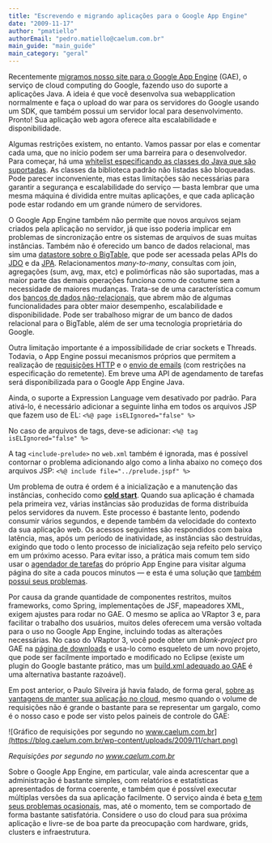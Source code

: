 ```yaml
---
title: "Escrevendo e migrando aplicações para o Google App Engine"
date: "2009-11-17"
author: "pmatiello"
authorEmail: "pedro.matiello@caelum.com.br"
main_guide: "main_guide"
main_category: "geral"
---
```


Recentemente [migramos nosso site para o Google App Engine](https://blog.caelum.com.br/o-cloud-computing-e-inevitavel/) (GAE), o serviço de cloud computing do Google, fazendo uso do suporte a aplicações Java. A ideia é que você desenvolva sua webapplication normalmente e faça o upload do war para os servidores do Google usando um SDK, que também possui um servidor local para desenvolvimento. Pronto! Sua aplicação web agora oferece alta escalabilidade e disponibilidade.

Algumas restrições existem, no entanto. Vamos passar por elas e comentar cada uma, que no início podem ser uma barreira para o desenvolvedor. Para começar, há uma [whitelist especificando as classes do Java que são suportadas](http://code.google.com/appengine/docs/java/jrewhitelist.html). As classes da biblioteca padrão não listadas são bloqueadas. Pode parecer inconveniente, mas estas limitações são necessárias para garantir a segurança e escalabilidade do serviço — basta lembrar que uma mesma máquina é dividida entre muitas aplicações, e que cada aplicação pode estar rodando em um grande número de servidores.

O Google App Engine também não permite que novos arquivos sejam criados pela aplicação no servidor, já que isso poderia implicar em problemas de sincronização entre os sistemas de arquivos de suas muitas instâncias. Também não é oferecido um banco de dados relacional, mas sim uma [datastore sobre o BigTable](http://code.google.com/appengine/docs/java/datastore/overview.html), que pode ser acessada pelas APIs do [JDO](http://code.google.com/appengine/docs/java/datastore/usingjdo.html) e da [JPA](http://code.google.com/appengine/docs/java/datastore/usingjpa.html). Relacionamentos _many-to-many_, consultas com join, agregações (sum, avg, max, etc) e polimórficas não são suportadas, mas a maior parte das demais operações funciona como de costume sem a necessidade de maiores mudanças. Trata-se de uma característica comum dos [bancos de dados não-relacionais](https://blog.caelum.com.br/bancos-de-dados-nao-relacionais-e-o-movimento-nosql/), que abrem mão de algumas funcionalidades para obter maior desempenho, escalabilidade e disponibilidade. Pode ser trabalhoso migrar de um banco de dados relacional para o BigTable, além de ser uma tecnologia proprietária do Google.

Outra limitação importante é a impossibilidade de criar sockets e Threads. Todavia, o App Engine possui mecanismos próprios que permitem a realização de [requisições HTTP](http://code.google.com/appengine/docs/python/urlfetch/) e o [envio de emails](http://code.google.com/appengine/docs/java/mail/) (com restrições na especificação do remetente). Em breve uma API de agendamento de tarefas será disponibilizada para o Google App Engine Java.

Ainda, o suporte a Expression Language vem desativado por padrão. Para ativá-lo, é necessário adicionar a seguinte linha em todos os arquivos JSP que fazem uso de EL: `<%@ page isELIgnored="false" %>`

No caso de arquivos de tags, deve-se adicionar: `<%@ tag isELIgnored="false" %>`

A tag `<include-prelude>` no `web.xml` também é ignorada, mas é possível contornar o problema adicionando algo como a linha abaixo no começo dos arquivos JSP: `<%@ include file="../prelude.jspf" %>`

Um problema de outra é ordem é a inicialização e a manutenção das instâncias, conhecido como **[cold start](http://www.mail-archive.com/google-appengine-java@googlegroups.com/msg00164.html)**. Quando sua aplicação é chamada pela primeira vez, várias instâncias são produzidas de forma distribuída pelos servidores da nuvem. Este processo é bastante lento, podendo consumir vários segundos, e depende também da velocidade do contexto da sua aplicação web. Os acessos seguintes são respondidos com baixa latência, mas, após um período de inatividade, as instâncias são destruídas, exigindo que todo o lento processo de inicialização seja refeito pelo serviço em um próximo acesso. Para evitar isso, a prática mais comum tem sido usar o [agendador de tarefas](http://code.google.com/appengine/docs/java/config/cron.html) do próprio App Engine para visitar alguma página do site a cada poucos minutos — e esta é uma solução que [também possui seus problemas](http://groups.google.com/group/google-appengine/browse_thread/thread/22692895421825cb/).

Por causa da grande quantidade de componentes restritos, muitos frameworks, como Spring, implementações de JSF, mapeadores XML, exigem ajustes para rodar no GAE. O mesmo se aplica ao VRaptor 3 e, para facilitar o trabalho dos usuários, muitos deles oferecem uma versão voltada para o uso no Google App Engine, incluindo todas as alterações necessárias. No caso do VRaptor 3, você pode obter um _blank-project_ pro GAE na [página de downloads](http://code.google.com/p/vraptor3/downloads/list) e usa-lo como esqueleto de um novo projeto, que pode ser facilmente importado e modificado no Eclipse (existe um plugin do Google bastante prático, mas um [build.xml adequado ao GAE](http://code.google.com/appengine/docs/java/tools/ant.html#The_Complete_Build_File) é uma alternativa bastante razoável).

Em post anterior, o Paulo Silveira já havia falado, de forma geral, [sobre as vantagens de manter sua aplicação no cloud](https://blog.caelum.com.br/o-cloud-computing-e-inevitavel/), mesmo quando o volume de requisições não é grande o bastante para se representar um gargalo, como é o nosso caso e pode ser visto pelos paineis de controle do GAE:

![Gráfico de requisições por segundo no www.caelum.com.br](https://blog.caelum.com.br/wp-content/uploads/2009/11/chart.png)

_Requisições por segundo no www.caelum.com.br_

Sobre o Google App Engine, em particular, vale ainda acrescentar que a administração é bastante simples, com relatórios e estatísticas apresentados de forma coerente, e também que é possível executar múltiplas versões da sua aplicação facilmente. O serviço ainda é beta [e tem seus problemas ocasionais](http://code.google.com/status/appengine/detail/datastore/2009/10/22), mas, até o momento, tem se comportado de forma bastante satisfatória. Considere o uso do cloud para sua próxima aplicação e livre-se de boa parte da preocupação com hardware, grids, clusters e infraestrutura.
